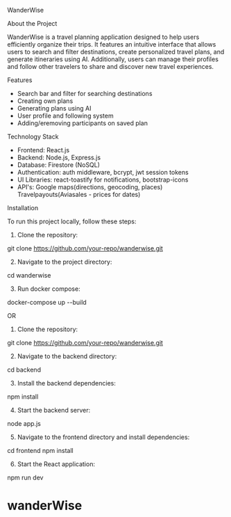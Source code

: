 WanderWise

About the Project

WanderWise is a travel planning application designed to help users efficiently organize their trips. It features an intuitive interface that allows users to search and filter destinations, create personalized travel plans, and generate itineraries using AI. Additionally, users can manage their profiles and follow other travelers to share and discover new travel experiences.

Features

- Search bar and filter for searching destinations
- Creating own plans
- Generating plans using AI
- User profile and following system
- Adding/eremoving participants on saved plan

Technology Stack

- Frontend: React.js
- Backend: Node.js, Express.js
- Database: Firestore (NoSQL)
- Authentication: auth middleware, bcrypt, jwt session tokens
- UI Libraries: react-toastify for notifications, bootstrap-icons
- API's: 
    Google maps(directions, geocoding, places)
    Travelpayouts(Aviasales - prices for dates)


Installation

To run this project locally, follow these steps:

1. Clone the repository:

git clone https://github.com/your-repo/wanderwise.git

2. Navigate to the project directory:

cd wanderwise

3. Run docker compose:

docker-compose up --build

OR

1. Clone the repository:

git clone https://github.com/your-repo/wanderwise.git

2. Navigate to the backend directory:

cd backend

3. Install the backend dependencies:

npm install

4. Start the backend server:

node app.js

5. Navigate to the frontend directory and install dependencies:

cd frontend
npm install

6. Start the React application:

npm run dev
# wanderWise
